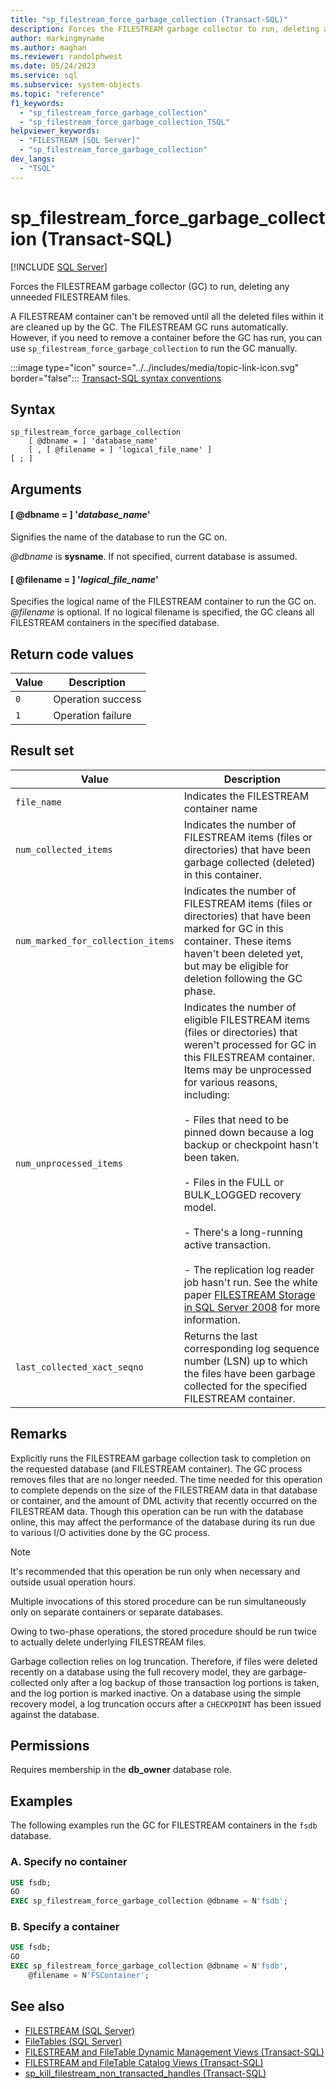 ```yaml
---
title: "sp_filestream_force_garbage_collection (Transact-SQL)"
description: Forces the FILESTREAM garbage collector to run, deleting any unneeded FILESTREAM files.
author: markingmyname
ms.author: maghan
ms.reviewer: randolphwest
ms.date: 05/24/2023
ms.service: sql
ms.subservice: system-objects
ms.topic: "reference"
f1_keywords:
  - "sp_filestream_force_garbage_collection"
  - "sp_filestream_force_garbage_collection_TSQL"
helpviewer_keywords:
  - "FILESTREAM [SQL Server]"
  - "sp_filestream_force_garbage_collection"
dev_langs:
  - "TSQL"
---
```

# sp_filestream_force_garbage_collection (Transact-SQL)

[!INCLUDE [SQL Server](../../includes/applies-to-version/sqlserver.md)]

Forces the FILESTREAM garbage collector (GC) to run, deleting any unneeded FILESTREAM files.

A FILESTREAM container can't be removed until all the deleted files within it are cleaned up by the GC. The FILESTREAM GC runs automatically. However, if you need to remove a container before the GC has run, you can use `sp_filestream_force_garbage_collection` to run the GC manually.

:::image type="icon" source="../../includes/media/topic-link-icon.svg" border="false"::: [Transact-SQL syntax conventions](../../t-sql/language-elements/transact-sql-syntax-conventions-transact-sql.md)

## Syntax

```syntaxsql
sp_filestream_force_garbage_collection
    [ @dbname = ] 'database_name'
    [ , [ @filename = ] 'logical_file_name' ]
[ ; ]
```

## Arguments

#### [ @dbname = ] '*database_name*'

Signifies the name of the database to run the GC on.

*@dbname* is **sysname**. If not specified, current database is assumed.

#### [ @filename = ] '*logical_file_name*'

Specifies the logical name of the FILESTREAM container to run the GC on. *@filename* is optional. If no logical filename is specified, the GC cleans all FILESTREAM containers in the specified database.

## Return code values

| Value | Description |
| --- | --- |
| `0` | Operation success |
| `1` | Operation failure |

## Result set

| Value | Description |
| --- | --- |
| `file_name` | Indicates the FILESTREAM container name |
| `num_collected_items` | Indicates the number of FILESTREAM items (files or directories) that have been garbage collected (deleted) in this container. |
| `num_marked_for_collection_items` | Indicates the number of FILESTREAM items (files or directories) that have been marked for GC in this container. These items haven't been deleted yet, but may be eligible for deletion following the GC phase. |
| `num_unprocessed_items` | Indicates the number of eligible FILESTREAM items (files or directories) that weren't processed for GC in this FILESTREAM container. Items may be unprocessed for various reasons, including:<br /><br />- Files that need to be pinned down because a log backup or checkpoint hasn't been taken.<br /><br />- Files in the FULL or BULK_LOGGED recovery model.<br /><br />- There's a long-running active transaction.<br /><br />- The replication log reader job hasn't run. See the white paper [FILESTREAM Storage in SQL Server 2008](/previous-versions/sql/sql-server-2008/hh461480(v=msdn.10)) for more information. |
| `last_collected_xact_seqno` | Returns the last corresponding log sequence number (LSN) up to which the files have been garbage collected for the specified FILESTREAM container. |

## Remarks

Explicitly runs the FILESTREAM garbage collection task to completion on the requested database (and FILESTREAM container). The GC process removes files that are no longer needed. The time needed for this operation to complete depends on the size of the FILESTREAM data in that database or container, and the amount of DML activity that recently occurred on the FILESTREAM data. Though this operation can be run with the database online, this may affect the performance of the database during its run due to various I/O activities done by the GC process.

> [!NOTE]  
> It's recommended that this operation be run only when necessary and outside usual operation hours.

Multiple invocations of this stored procedure can be run simultaneously only on separate containers or separate databases.

Owing to two-phase operations, the stored procedure should be run twice to actually delete underlying FILESTREAM files.

Garbage collection relies on log truncation. Therefore, if files were deleted recently on a database using the full recovery model, they are garbage-collected only after a log backup of those transaction log portions is taken, and the log portion is marked inactive. On a database using the simple recovery model, a log truncation occurs after a `CHECKPOINT` has been issued against the database.

## Permissions

Requires membership in the **db_owner** database role.

## Examples

The following examples run the GC for FILESTREAM containers in the `fsdb` database.

### A. Specify no container

```sql
USE fsdb;
GO
EXEC sp_filestream_force_garbage_collection @dbname = N'fsdb';
```

### B. Specify a container

```sql
USE fsdb;
GO
EXEC sp_filestream_force_garbage_collection @dbname = N'fsdb',
    @filename = N'FSContainer';
```

## See also

- [FILESTREAM (SQL Server)](../blob/filestream-sql-server.md)
- [FileTables (SQL Server)](../blob/filetables-sql-server.md)
- [FILESTREAM and FileTable Dynamic Management Views (Transact-SQL)](../system-dynamic-management-views/filestream-and-filetable-dynamic-management-views-transact-sql.md)
- [FILESTREAM and FileTable Catalog Views (Transact-SQL)](../system-catalog-views/filestream-and-filetable-catalog-views-transact-sql.md)
- [sp_kill_filestream_non_transacted_handles (Transact-SQL)](filestream-and-filetable-sp-kill-filestream-non-transacted-handles.md)
